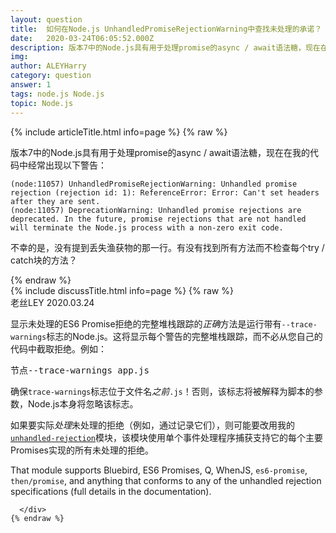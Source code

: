 ```yaml
---
layout: question
title:  如何在Node.js UnhandledPromiseRejectionWarning中查找未处理的承诺？
date:   2020-03-24T06:05:52.000Z
description: 版本7中的Node.js具有用于处理promise的async / await语法糖，现在在我的代码中经常出现以下警告： (node 11057) U...
img: 
author: ALEYHarry
category: question
answer: 1
tags: node.js Node.js
topic: Node.js
---
```

<div class="article-root">
  <div class="article">
    {% include articleTitle.html info=page %}
    {% raw %}
    <div class="article-content"><p><font style="vertical-align: inherit;"><font style="vertical-align: inherit;">版本7中的Node.js具有用于处理promise的async / await语法糖，现在在我的代码中经常出现以下警告： </font></font></p>

<pre><code>(node:11057) UnhandledPromiseRejectionWarning: Unhandled promise <font></font>
rejection (rejection id: 1): ReferenceError: Error: Can't set headers <font></font>
after they are sent.<font></font>
(node:11057) DeprecationWarning: Unhandled promise rejections are <font></font>
deprecated. In the future, promise rejections that are not handled <font></font>
will terminate the Node.js process with a non-zero exit code.<font></font>
</code></pre>

<p><font style="vertical-align: inherit;"><font style="vertical-align: inherit;">不幸的是，没有提到丢失渔获物的那一行。</font><font style="vertical-align: inherit;">有没有找到所有方法而不检查每个try / catch块的方法？</font></font></p></div>
    {% endraw %}
  </div>

  <div class="discuss-wrapper">
    {% include discussTitle.html info=page %}
    {% raw %}
    <div class="discuss-item">
        <div class="discuss-parent">
          <div class="discuss-meta">
            <span class="discuss-user">老丝LEY</span>
            <span class="discuss-time">2020.03.24</span>
          </div>
          <div class="discuss-comment"><p><font style="vertical-align: inherit;"><font style="vertical-align: inherit;">显示未处理的ES6 Promise拒绝的完整堆栈跟踪</font><font style="vertical-align: inherit;">的</font></font><em><font style="vertical-align: inherit;"><font style="vertical-align: inherit;">正确</font></font></em><font style="vertical-align: inherit;"><font style="vertical-align: inherit;">方法是运行带有</font></font><code>--trace-warnings</code><font style="vertical-align: inherit;"><font style="vertical-align: inherit;">标志的</font><font style="vertical-align: inherit;">Node.js。</font><font style="vertical-align: inherit;">这将显示每个警告的完整堆栈跟踪，而不必从您自己的代码中截取拒绝。</font><font style="vertical-align: inherit;">例如：</font></font></p>

<pre><font style="vertical-align: inherit;"><font style="vertical-align: inherit;">节点--trace-warnings app.js
</font></font></pre>

<p><font style="vertical-align: inherit;"><font style="vertical-align: inherit;">确保</font></font><code>trace-warnings</code><font style="vertical-align: inherit;"><font style="vertical-align: inherit;">标志</font><font style="vertical-align: inherit;">位于</font><font style="vertical-align: inherit;">文件</font><font style="vertical-align: inherit;">名</font></font><em><font style="vertical-align: inherit;"><font style="vertical-align: inherit;">之前</font></font></em><font style="vertical-align: inherit;"></font><code>.js</code><font style="vertical-align: inherit;"><font style="vertical-align: inherit;">！</font><font style="vertical-align: inherit;">否则，该标志将被解释为脚本的参数，Node.js本身将忽略该标志。</font></font></p>

<p><font style="vertical-align: inherit;"><font style="vertical-align: inherit;">如果要实际</font></font><em><font style="vertical-align: inherit;"><font style="vertical-align: inherit;">处理</font></font></em><font style="vertical-align: inherit;"><font style="vertical-align: inherit;">未处理的拒绝（例如，通过记录它们），则可能要改用我的</font></font><a href="https://www.npmjs.com/package/unhandled-rejection" rel="noreferrer"><code>unhandled-rejection</code></a><font style="vertical-align: inherit;"><font style="vertical-align: inherit;">模块，该模块</font><font style="vertical-align: inherit;">使用</font><font style="vertical-align: inherit;">单个事件处理程序捕获支持它的每个主要Promises实现的所有未处理的拒绝。</font></font></p>

<p>That module supports Bluebird, ES6 Promises, Q, WhenJS, <code>es6-promise</code>, <code>then/promise</code>, and anything that conforms to any of the unhandled rejection specifications (full details in the documentation).</p></div>
        </div>
        
      </div>
    {% endraw %}
  </div>
<div>
